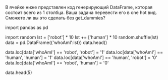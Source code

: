В ячейке ниже представлен код генерирующий DataFrame, которая состоит всего
из 1 столбца. Ваша задача перевести его в one hot вид. Сможете ли вы это сделать без
get_dummies?

import pandas as pd 

import random
lst = ['robot'] * 10
lst += ['human'] * 10
random.shuffle(lst)
data = pd.DataFrame({'whoAmI':lst})
data.head()


data.loc[data['whoAmI'] == 'robot', 'robot'] = '1'
data.loc[data['whoAmI'] == 'human', 'human'] = '1'
data.loc[data['whoAmI'] == 'human', 'robot'] = '0'
data.loc[data['whoAmI'] == 'robot', 'human'] = '0'

data.head(5)
